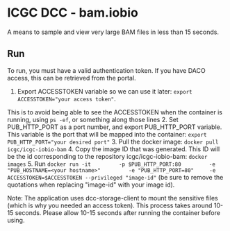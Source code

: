 ICGC DCC - bam.iobio
===

A means to sample and view very large BAM files in less than 15 seconds.

Run
---
To run, you must have a valid authentication token. If you have DACO access, this can be retrieved from the portal.
 1. Export ACCESSTOKEN variable so we can use it later: `export ACCESSTOKEN="your access token"`.

 This is to avoid being able to see the ACCESSTOKEN when the container is running, using `ps -ef`, or something along those lines
 2. Set PUB_HTTP_PORT as a port number, and export PUB_HTTP_PORT variable. This variable is the port that will be mapped into the container: `export PUB_HTTP_PORT="your desired port"`
 3. Pull the docker image: `docker pull icgc/icgc-iobio-bam`
 4. Copy the image ID that was generated. This ID will be the id corresponding to the repository icgc/icgc-iobio-bam: `docker images`
 5. Run `docker run -it         -p $PUB_HTTP_PORT:80         -e "PUB_HOSTNAME=<your hostname>"         -e "PUB_HTTP_PORT=80"     -e ACCESSTOKEN=$ACCESSTOKEN --privileged "image-id"` (be sure to remove the quotations when replacing "image-id" with your image id).

Note: The application uses dcc-storage-client to mount the sensitive files (which is why you needed an access token). This process takes around 10-15 seconds. Please allow 10-15 seconds after running the container before using.
